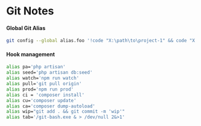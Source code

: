 # Git Notes


#### Global Git Alias
```bash
git config --global alias.foo '!code "X:\path\to\project-1" && code "X:\path\to\project-2"'
```

#### Hook management

```bash
alias pa='php artisan'
alias seed='php artisan db:seed'
alias watch='npm run watch'
alias pull='git pull origin'
alias prod='npm run prod'
alias ci = 'composer install'
alias cu='composer update'
alias ca='composer dump-autoload'
alias wip="git add . && git commit -m 'wip'"
alias tab='/git-bash.exe & > /dev/null 2&>1'
```
